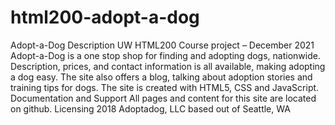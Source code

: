 # html200-adopt-a-dog
Adopt-a-Dog
Description
UW HTML200 Course project – December 2021
Adopt-a-Dog is a one stop shop for finding and adopting dogs, nationwide. Description, prices, and contact information is all available, making adopting a dog easy.
The site also offers a blog, talking about adoption stories and training tips for dogs. 
The site is created with HTML5, CSS and JavaScript. 
Documentation and Support
All pages and content for this site are located on github.
Licensing
2018 Adoptadog, LLC based out of Seattle, WA
